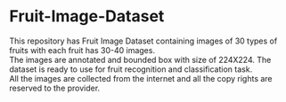 # Fruit-Image-Dataset
This repository has Fruit Image Dataset containing images of 30 types of fruits with each fruit has 30-40 images.  
The images are annotated and bounded box with size of 224X224. The dataset is ready to use for fruit recognition and classification task.  
All the images are collected from the internet and all the copy rights are reserved to the provider.

